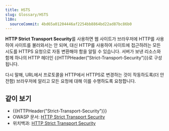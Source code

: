 ```yaml
---
title: HSTS
slug: Glossary/HSTS
l10n:
  sourceCommit: 4bd65a01204446af2254bb8864bd22ad87bc86b0
---
```


**HTTP Strict Transport Security**를 사용하면 웹 사이트가 브라우저에 HTTP를 사용하여 사이트를 불러와서는 안 되며, 대신 HTTP를 사용하여 사이트에 접근하려는 모든 시도를 HTTPS 요청으로 자동 변환해야 함을 알릴 수 있습니다. 서버가 보낸 리소스와 함께 하나의 HTTP 헤더인 {{HTTPHeader("Strict-Transport-Security")}}로 구성됩니다.

다시 말해, URL에서 프로토콜을 HTTP에서 HTTPS로 변경하는 것이 작동하도록(더 안전함) 브라우저에 알리고 모든 요청에 대해 이를 수행하도록 요청합니다.

## 같이 보기

- {{HTTPHeader("Strict-Transport-Security")}}
- OWASP 문서: [HTTP Strict Transport Security](https://cheatsheetseries.owasp.org/cheatsheets/HTTP_Strict_Transport_Security_Cheat_Sheet.html)
- 위치백과: [HTTP Strict Transport Security](https://en.wikipedia.org/wiki/HTTP_Strict_Transport_Security)
